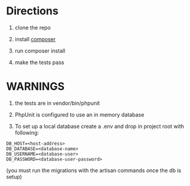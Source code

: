 # Directions

1) clone the repo

2) install [composer](https://getcomposer.org/)

3) run composer install

4) make the tests pass


# WARNINGS

1) the tests are in vendor/bin/phpunit

2) PhpUnit is configured to use an in memory database

3) To set up a local database create a .env and drop in project root with following:

```
DB_HOST=<host-address>
DB_DATABASE=<database-name>
DB_USERNAME=<database-user>
DB_PASSWORD=<database-user-password>
```

(you must run the migrations with the artisan commands once the db is setup)
